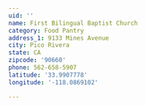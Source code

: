 ```yaml
---
uid: ''
name: First Bilingual Baptist Church
category: Food Pantry
address_1: 9133 Mines Avenue
city: Pico Rivera
state: CA
zipcode: '90660'
phone: 562-658-5907
latitude: '33.9907778'
longitude: '-118.0869102'

---
```

